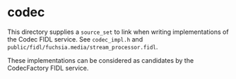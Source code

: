 # codec

This directory supplies a `source_set` to link when writing implementations of
the Codec FIDL service. See `codec_impl.h` and
`public/fidl/fuchsia.media/stream_processor.fidl`.

These implementations can be considered as candidates by the CodecFactory FIDL
service.

